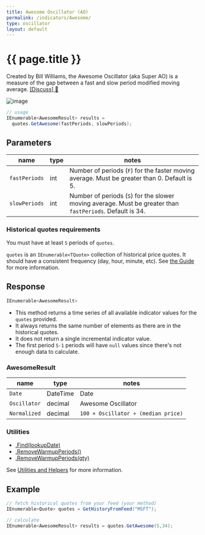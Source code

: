 ```yaml
---
title: Awesome Oscillator (AO)
permalink: /indicators/Awesome/
type: oscillator
layout: default
---
```


# {{ page.title }}

Created by Bill Williams, the Awesome Oscillator (aka Super AO) is a measure of the gap between a fast and slow period modified moving average.
[[Discuss] :speech_balloon:]({{site.github.repository_url}}/discussions/282 "Community discussion about this indicator")

![image]({{site.baseurl}}/assets/charts/Awesome.png)

```csharp
// usage
IEnumerable<AwesomeResult> results =
  quotes.GetAwesome(fastPeriods, slowPeriods);  
```

## Parameters

| name | type | notes
| -- |-- |--
| `fastPeriods` | int | Number of periods (`F`) for the faster moving average.  Must be greater than 0.  Default is 5.
| `slowPeriods` | int | Number of periods (`S`) for the slower moving average.  Must be greater than `fastPeriods`.  Default is 34.

### Historical quotes requirements

You must have at least `S` periods of `quotes`.

`quotes` is an `IEnumerable<TQuote>` collection of historical price quotes.  It should have a consistent frequency (day, hour, minute, etc).  See [the Guide]({{site.baseurl}}/guide/#historical-quotes) for more information.

## Response

```csharp
IEnumerable<AwesomeResult>
```

- This method returns a time series of all available indicator values for the `quotes` provided.
- It always returns the same number of elements as there are in the historical quotes.
- It does not return a single incremental indicator value.
- The first period `S-1` periods will have `null` values since there's not enough data to calculate.

### AwesomeResult

| name | type | notes
| -- |-- |--
| `Date` | DateTime | Date
| `Oscillator` | decimal | Awesome Oscillator
| `Normalized` | decimal | `100 × Oscillator ÷ (median price)`

### Utilities

- [.Find(lookupDate)]({{site.baseurl}}/utilities#find-indicator-result-by-date)
- [.RemoveWarmupPeriods()]({{site.baseurl}}/utilities#remove-warmup-periods)
- [.RemoveWarmupPeriods(qty)]({{site.baseurl}}/utilities#remove-warmup-periods)

See [Utilities and Helpers]({{site.baseurl}}/utilities#utilities-for-indicator-results) for more information.

## Example

```csharp
// fetch historical quotes from your feed (your method)
IEnumerable<Quote> quotes = GetHistoryFromFeed("MSFT");

// calculate
IEnumerable<AwesomeResult> results = quotes.GetAwesome(5,34);
```
